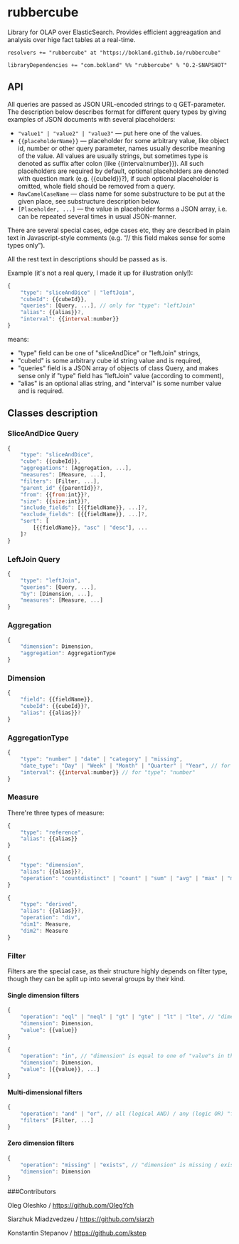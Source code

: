 rubbercube
==========

Library for OLAP over ElasticSearch. Provides efficient aggreagation and analysis over hige fact tables at a real-time. 

    resolvers += "rubbercube" at "https://bokland.github.io/rubbercube"

    libraryDependencies += "com.bokland" %% "rubbercube" % "0.2-SNAPSHOT"

## API
All queries are passed as JSON URL-encoded strings to q GET-parameter.
The description below describes format for different query types by giving examples of JSON documents with several placeholders:

* `"value1" | "value2" | "value3"` — put here one of the values.
* `{{placeholderName}}` — placeholder for some arbitrary value, like object id, number or other query parameter, names usually describe meaning of the value. All values are usually strings, but sometimes type is denoted as suffix after colon (like {{interval:number}}).
All such placeholders are required by default, optional placeholders are denoted with question mark (e.g. {{cubeId}}?), if such optional placeholder is omitted, whole field should be removed from a query.
* `RawCamelCaseName` — class name for some substructure to be put at the given place, see substructure description below.
* `[Placeholder, ...]` — the value in placeholder forms a JSON array, i.e. can be repeated several times in usual JSON-manner.

There are several special cases, edge cases etc, they are described in plain text in Javascript-style comments (e.g. “// this field makes sense for some types only”).

All the rest text in descriptions should be passed as is.

Example (it's not a real query, I made it up for illustration only!):
```javascript
{
    "type": "sliceAndDice" | "leftJoin",
    "cubeId": {{cubeId}},
    "queries": [Query, ...], // only for "type": "leftJoin"
    "alias": {{alias}}?,
    "interval": {{interval:number}}
}
```
means:
* "type" field can be one of "sliceAndDice" or "leftJoin" strings,
* "cubeId" is some arbitrary cube id string value and is required,
* "queries" field is a JSON array of objects of class Query, and makes sense only if "type" field has "leftJoin" value (according to comment),
* "alias" is an optional alias string, and "interval" is some number value and is required.

## Classes description

### SliceAndDice Query
```javascript
{
    "type": "sliceAndDice",
    "cube": {{cubeId}},
    "aggregations": [Aggregation, ...],
    "measures": [Measure, ...],
    "filters": [Filter, ...],
    "parent_id" {{parentId}}?,
    "from": {{from:int}}?,
    "size": {{size:int}}?,
    "include_fields": [{{fieldName}}, ...]?,
    "exclude_fields": [{{fieldName}}, ...]?,
    "sort": [
        [{{fieldName}}, "asc" | "desc"], ...
    ]?
}
```

### LeftJoin Query
```javascript
{
    "type": "leftJoin",
    "queries": [Query, ...],
    "by": [Dimension, ...],
    "measures": [Measure, ...]
}
```

### Aggregation
```javascript
{
    "dimension": Dimension,
    "aggregation": AggregationType
}
```

### Dimension
```javascript
{
    "field": {{fieldName}},
    "cubeId": {{cubeId}}?,
    "alias": {{alias}}?
}
```

### AggregationType
```javascript
{
    "type": "number" | "date" | "category" | "missing",
    "date_type": "Day" | "Week" | "Month" | "Quarter" | "Year", // for "type": "date"
    "interval": {{interval:number}} // for "type": "number"
}
```

### Measure
There're three types of measure:
```javascript
{
    "type": "reference",
    "alias": {{alias}}
}
```
```javascript
{
    "type": "dimension",
    "alias": {{alias}}?,
    "operation": "countdistinct" | "count" | "sum" | "avg" | "max" | "min" | "categories"
}
```
```javascript
{
    "type": "derived",
    "alias": {{alias}}?,
    "operation": "div",
    "dim1": Measure,
    "dim2": Measure
}
```

### Filter

Filters are the special case, as their structure highly depends on filter type, though they can be split up into several groups by their kind.

#### Single dimension filters
```javascript
{
    "operation": "eql" | "neql" | "gt" | "gte" | "lt" | "lte", // "dimension" equals (==), not equals (!=), greater than (>), greater or equal than (>=), less than (<), less or equal than (<=) "value"
    "dimension": Dimension,
    "value": {{value}}
}
```
```javascript
{
    "operation": "in", // "dimension" is equal to one of "value"s in the array
    "dimension": Dimension,
    "value": [{{value}}, ...]
}
```

#### Multi-dimensional filters
```javascript
{
    "operation": "and" | "or", // all (logical AND) / any (logic OR) "filters" are true
    "filters" [Filter, ...]
}
```

#### Zero dimension filters
```javascript
{
    "operation": "missing" | "exists", // "dimension" is missing / exists in a document
    "dimension": Dimension
}
```

###Contributors

Oleg Oleshko / https://github.com/OlegYch

Siarzhuk Miadzvedzeu / https://github.com/siarzh

Konstantin Stepanov / https://github.com/kstep 
